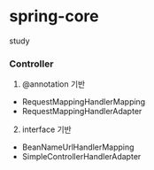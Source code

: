 # spring-core
study


### Controller
1. @annotation 기반 
- RequestMappingHandlerMapping
- RequestMappingHandlerAdapter

2. interface 기반
- BeanNameUrlHandlerMapping 
- SimpleControllerHandlerAdapter



